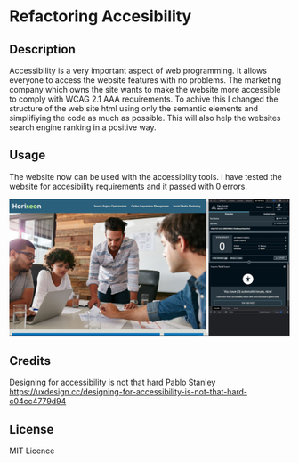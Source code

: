 # Refactoring Accesibility

## Description
Accessibility is a very important aspect of web programming. It allows everyone to access the website features with no problems. 
The marketing company which owns the site wants to make the website more accessible to comply with  WCAG 2.1 AAA requirements. 
To achive this I changed the structure of the web site html using only the semantic elements and simplifiying the code as much as possible. 
This will also help the websites search engine ranking in a positive way.


## Usage 

The website now can be used with the accessiblity tools.
I have tested the website for accesibility requirements and it passed with 0 errors.

![Accesibility test results](assets/images/website-accessibility-test.JPG) 


## Credits

Designing for accessibility is not that hard
Pablo Stanley
https://uxdesign.cc/designing-for-accessibility-is-not-that-hard-c04cc4779d94


 


## License

MIT Licence

